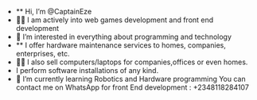- ** Hi, I’m @CaptainEze
- 🌟🌟 I am actively into web games development and front end development 
- 👀 I’m interested in everything about programming and technology
- ** I offer hardware maintenance services to homes, companies, enterprises, etc.
- 🌟🌟 I also sell computers/laptops for companies,offices or even homes.
- I perform software installations of any kind. 
- 🌱 I’m currently learning Robotics and Hardware programming 
     You can contact me on WhatsApp for front End development : +2348118284107

<!---
CaptainEze/CaptainEze is a ✨ special ✨ repository because its `README.md` (this file) appears on your GitHub profile.
You can click the Preview link to take a look at your changes.
--->
